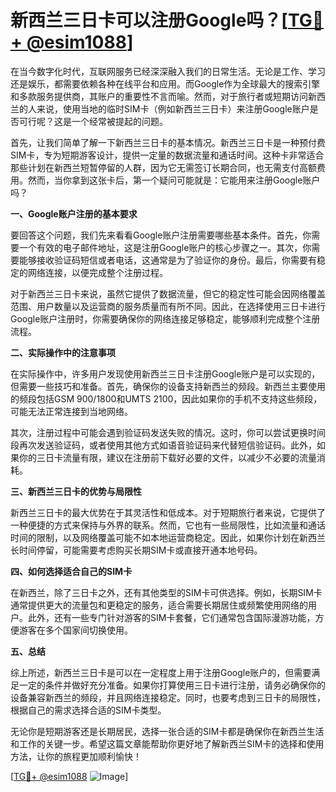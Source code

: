 # 新西兰三日卡可以注册Google吗？[[TG💪+ @esim1088](https://t.me/s/esim1088)]

在当今数字化时代，互联网服务已经深深融入我们的日常生活。无论是工作、学习还是娱乐，都需要依赖各种在线平台和应用。而Google作为全球最大的搜索引擎和多款服务提供商，其账户的重要性不言而喻。然而，对于旅行者或短期访问新西兰的人来说，使用当地的临时SIM卡（例如新西兰三日卡）来注册Google账户是否可行呢？这是一个经常被提起的问题。

首先，让我们简单了解一下新西兰三日卡的基本情况。新西兰三日卡是一种预付费SIM卡，专为短期游客设计，提供一定量的数据流量和通话时间。这种卡非常适合那些计划在新西兰短暂停留的人群，因为它无需签订长期合同，也无需支付高额费用。然而，当你拿到这张卡后，第一个疑问可能就是：它能用来注册Google账户吗？

**一、Google账户注册的基本要求**

要回答这个问题，我们先来看看Google账户注册需要哪些基本条件。首先，你需要一个有效的电子邮件地址，这是注册Google账户的核心步骤之一。其次，你需要能够接收验证码短信或者电话，这通常是为了验证你的身份。最后，你需要有稳定的网络连接，以便完成整个注册过程。

对于新西兰三日卡来说，虽然它提供了数据流量，但它的稳定性可能会因网络覆盖范围、用户数量以及运营商的服务质量而有所不同。因此，在选择使用三日卡进行Google账户注册时，你需要确保你的网络连接足够稳定，能够顺利完成整个注册流程。

**二、实际操作中的注意事项**

在实际操作中，许多用户发现使用新西兰三日卡注册Google账户是可以实现的，但需要一些技巧和准备。首先，确保你的设备支持新西兰的频段。新西兰主要使用的频段包括GSM 900/1800和UMTS 2100，因此如果你的手机不支持这些频段，可能无法正常连接到当地网络。

其次，注册过程中可能会遇到验证码发送失败的情况。这时，你可以尝试更换时间段再次发送验证码，或者使用其他方式如语音验证码来代替短信验证码。此外，如果你的三日卡流量有限，建议在注册前下载好必要的文件，以减少不必要的流量消耗。

**三、新西兰三日卡的优势与局限性**

新西兰三日卡的最大优势在于其灵活性和低成本。对于短期旅行者来说，它提供了一种便捷的方式来保持与外界的联系。然而，它也有一些局限性，比如流量和通话时间的限制，以及网络覆盖可能不如本地运营商稳定。因此，如果你计划在新西兰长时间停留，可能需要考虑购买长期SIM卡或直接开通本地号码。

**四、如何选择适合自己的SIM卡**

在新西兰，除了三日卡之外，还有其他类型的SIM卡可供选择。例如，长期SIM卡通常提供更大的流量包和更稳定的服务，适合需要长期居住或频繁使用网络的用户。此外，还有一些专门针对游客的SIM卡套餐，它们通常包含国际漫游功能，方便游客在多个国家间切换使用。

**五、总结**

综上所述，新西兰三日卡是可以在一定程度上用于注册Google账户的，但需要满足一定的条件并做好充分准备。如果你打算使用三日卡进行注册，请务必确保你的设备兼容新西兰的频段，并且网络连接稳定。同时，也要考虑到三日卡的局限性，根据自己的需求选择合适的SIM卡类型。

无论你是短期游客还是长期居民，选择一张合适的SIM卡都是确保你在新西兰生活和工作的关键一步。希望这篇文章能帮助你更好地了解新西兰SIM卡的选择和使用方法，让你的旅程更加顺利愉快！

[[TG💪+ @esim1088](https://t.me/s/esim1088) ![Image](https://i.postimg.cc/4NQfJmqS/Snipaste-2025-05-13-00-14-12.png)]